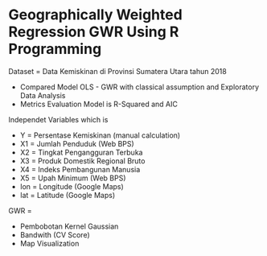 # Geographically Weighted Regression GWR Using R Programming
Dataset =  Data Kemiskinan di Provinsi Sumatera Utara tahun 2018

* Compared Model OLS - GWR with classical assumption and Exploratory Data Analysis
* Metrics Evaluation Model is R-Squared and AIC

Independet Variables which is
* Y = Persentase Kemiskinan (manual calculation)
* X1 = Jumlah Penduduk (Web BPS)
* X2 = Tingkat Pengangguran Terbuka
* X3 = Produk Domestik Regional Bruto
* X4 = Indeks Pembangunan Manusia
* X5 = Upah Minimum (Web BPS)
* lon = Longitude (Google Maps)
* lat = Latitude (Google Maps)

GWR = 
* Pembobotan Kernel Gaussian
* Bandwith (CV Score)
* Map Visualization
